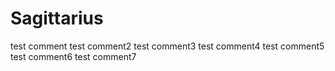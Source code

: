 # Sagittarius
  test comment
  test comment2
  test comment3
  test comment4
  test comment5
  test comment6
  test comment7
